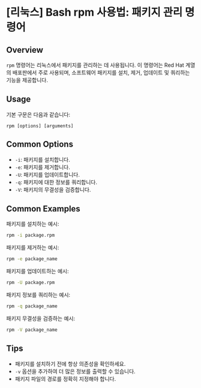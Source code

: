 # [리눅스] Bash rpm 사용법: 패키지 관리 명령어

## Overview
`rpm` 명령어는 리눅스에서 패키지를 관리하는 데 사용됩니다. 이 명령어는 Red Hat 계열의 배포판에서 주로 사용되며, 소프트웨어 패키지를 설치, 제거, 업데이트 및 쿼리하는 기능을 제공합니다.

## Usage
기본 구문은 다음과 같습니다:

```
rpm [options] [arguments]
```

## Common Options
- `-i`: 패키지를 설치합니다.
- `-e`: 패키지를 제거합니다.
- `-U`: 패키지를 업데이트합니다.
- `-q`: 패키지에 대한 정보를 쿼리합니다.
- `-V`: 패키지의 무결성을 검증합니다.

## Common Examples
패키지를 설치하는 예시:
```bash
rpm -i package.rpm
```

패키지를 제거하는 예시:
```bash
rpm -e package_name
```

패키지를 업데이트하는 예시:
```bash
rpm -U package.rpm
```

패키지 정보를 쿼리하는 예시:
```bash
rpm -q package_name
```

패키지 무결성을 검증하는 예시:
```bash
rpm -V package_name
```

## Tips
- 패키지를 설치하기 전에 항상 의존성을 확인하세요.
- `-v` 옵션을 추가하여 더 많은 정보를 출력할 수 있습니다.
- 패키지 파일의 경로를 정확히 지정해야 합니다.